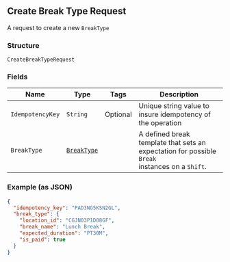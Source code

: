 ## Create Break Type Request

A request to create a new `BreakType`

### Structure

`CreateBreakTypeRequest`

### Fields

| Name | Type | Tags | Description |
|  --- | --- | --- | --- |
| `IdempotencyKey` | `String` | Optional | Unique string value to insure idempotency of the operation |
| `BreakType` | [`BreakType`](/doc/models/break-type.md) |  | A defined break template that sets an expectation for possible `Break` <br>instances on a `Shift`. |

### Example (as JSON)

```json
{
  "idempotency_key": "PAD3NG5KSN2GL",
  "break_type": {
    "location_id": "CGJN03P1D08GF",
    "break_name": "Lunch Break",
    "expected_duration": "PT30M",
    "is_paid": true
  }
}
```

